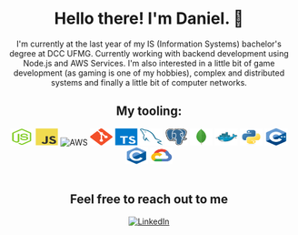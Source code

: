 <div align="center"> 
  <h1>Hello there! I'm Daniel. 👋</h1>
	<p> I'm currently at the last year of my IS (Information Systems) bachelor's degree at DCC UFMG. Currently working with backend development using Node.js and AWS Services. I'm also interested in a little bit of game development (as gaming is one of my hobbies), complex and distributed systems and finally a little bit of computer networks.</p>
	<div align="center" style="display: inline_block">
	  <h2>My tooling:</h2>
		<img alt="Node.js" height="30" width="40" src="https://raw.githubusercontent.com/devicons/devicon/master/icons/nodejs/nodejs-original.svg">
		<img alt="JavaScript" height="30" width="40" src="https://raw.githubusercontent.com/devicons/devicon/master/icons/javascript/javascript-original.svg">
		<img alt="AWS" height="30" width="40" src="https://upload.wikimedia.org/wikipedia/commons/9/93/Amazon_Web_Services_Logo.svg">
		<img alt="Git" height="30" width="40" src="https://raw.githubusercontent.com/devicons/devicon/master/icons/git/git-original.svg">
		<img alt="TypeScript" height="30" width="40" src="https://raw.githubusercontent.com/devicons/devicon/master/icons/typescript/typescript-original.svg">
		<img alt="MySQL" height="30" width="40" src="https://raw.githubusercontent.com/devicons/devicon/master/icons/mysql/mysql-original.svg">
		<img alt="PostreSQL" height="30" width="40" src="https://raw.githubusercontent.com/devicons/devicon/master/icons/postgresql/postgresql-original.svg">
		<img alt="Mongo" height="30" width="40" src="https://raw.githubusercontent.com/devicons/devicon/master/icons/mongodb/mongodb-original.svg">
 		<img alt="Docker" height="30" width="40" src="https://raw.githubusercontent.com/devicons/devicon/1119b9f84c0290e0f0b38982099a2bd027a48bf1/icons/docker/docker-original.svg">
		<img alt="Python" height="30" width="40" src="https://raw.githubusercontent.com/devicons/devicon/master/icons/python/python-original.svg">
		<img alt="C++" height="30" width="40" src="https://raw.githubusercontent.com/devicons/devicon/master/icons/cplusplus/cplusplus-original.svg">
		<img alt="C" height="30" width="40" src="https://raw.githubusercontent.com/devicons/devicon/master/icons/c/c-original.svg">
		<img alt="GCP" height="30" width="40" src="https://raw.githubusercontent.com/devicons/devicon/1119b9f84c0290e0f0b38982099a2bd027a48bf1/icons/googlecloud/googlecloud-original.svg">
	</div>
	  <br>
	<h2>Feel free to reach out to me</h2>
	  <div>
		  <a href="https://www.linkedin.com/in/daniel-hts/">
		    <img alt="LinkedIn" src="https://img.shields.io/badge/-LinkedIn-0077B5?style=for-the-badge&logo=Linkedin&logoColor=white">
		  </a>
<!-- 		  <a href = "mailto:danihtoledo22@gmail.com">
			<img src="https://img.shields.io/badge/-Gmail-C71610?style=for-the-badge&logo=gmail&logoColor=white">
		  </a> -->
		</h1>
	</div>
</div>
